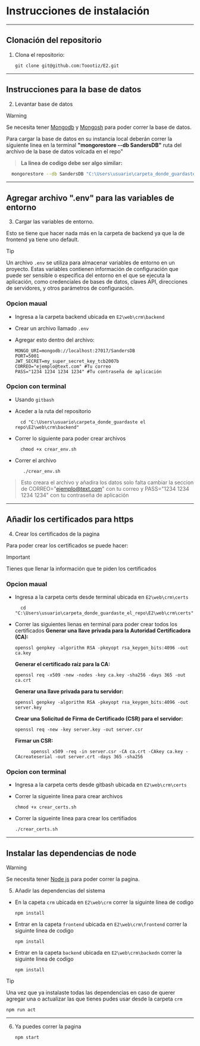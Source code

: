 # Instrucciones de instalación
---

## Clonación del repositorio
1. Clona el repositorio:

    ```git
    git clone git@github.com:Toootiz/E2.git
    ```
---
## Instrucciones para la base de datos
2. Levantar base de datos
> [!WARNING]
> Se necesita tener [Mongodb](https://www.mongodb.com/docs/manual/installation/) y [Mongosh](https://www.mongodb.com/try/download/shell) para poder correr la base de datos.

Para cargar la base de datos en su instancia local deberán correr la siguiente linea en la terminal **"mongorestore --db SandersDB"** ruta del archivo de la base de datos volcada en el repo"

> **La linea de codigo debe ser algo similar:**
  ```bash
    mongorestore --db SandersDB "C:\Users\usuario\carpeta_donde_guardaste el repo\E2\web\crm\"
  ```
---
## Agregar archivo ".env" para las variables de entorno 

3. Cargar las variables de entorno.

Esto se tiene que hacer nada más en la carpeta de backend ya que la de frontend ya tiene uno default. 

> [!TIP]
> Un archivo `.env` se utiliza para almacenar variables de entorno en un proyecto. Estas variables contienen información de configuración que puede ser sensible o específica del entorno en el que se ejecuta la aplicación, como credenciales de bases de datos, claves API, direcciones de servidores, y otros parámetros de configuración.

### Opcion maual
- Ingresa a la carpeta backend ubicada en `E2\web\crm\backend`
- Crear un archivo llamado `.env`
- Agregar esto dentro del archivo:
  
  ```
  MONGO_URI=mongodb://localhost:27017/SandersDB 
  PORT=5001 
  JWT_SECRET=my_super_secret_key_tcb2007b
  CORREO="ejemplo@text.com" #Tu correo
  PASS="1234 1234 1234 1234" #Tu contraseña de aplicación
  ```
### Opcion con terminal
- Usando `gitbash`
- Aceder a la ruta del repositorio

  ```gitbash
    cd "C:\Users\usuario\carpeta_donde_guardaste el repo\E2\web\crm\backend"
  ```
- Correr lo siguiente para poder crear archivos
  
  ```gitbash
    chmod +x crear_env.sh
  ```
- Correr el archivo
  
  ```gitbash
     ./crear_env.sh
  ```
> Esto creara el archivo y añadira los datos solo falta cambiar la seccion de CORREO="ejemplo@text.com" con tu correo y PASS="1234 1234 1234 1234" con tu contraseña de aplicación

--- 
## Añadir los certificados para https

4. Crear los certificados de la pagina

Para poder crear los certificados se puede hacer: 

> [!Important]
> Tienes que llenar la información que te piden los certificados

### Opcion maual
- Ingresa a la carpeta certs desde terminal ubicada en `E2\web\crm\certs`
  
  ```pws
    cd "C:\Users\usuario\carpeta_donde_guardaste_el_repo\E2\web\crm\certs"
  ```
- Correr las siguientes lienas en terminal para poder crear todos los certificados
  **Generar una llave privada para la Autoridad Certificadora (CA):**
  
  ```
  openssl genpkey -algorithm RSA -pkeyopt rsa_keygen_bits:4096 -out ca.key
  ```
  **Generar el certificado raíz para la CA:**
  
  ```
  openssl req -x509 -new -nodes -key ca.key -sha256 -days 365 -out ca.crt
  ```
  **Generar una llave privada para tu servidor:**
  
  ```
  openssl genpkey -algorithm RSA -pkeyopt rsa_keygen_bits:4096 -out server.key
  ```
  **Crear una Solicitud de Firma de Certificado (CSR) para el servidor:**
  
  ```
  openssl req -new -key server.key -out server.csr
  ```
  **Firmar un CSR:**
  
  ```
    	openssl x509 -req -in server.csr -CA ca.crt -CAkey ca.key -CAcreateserial -out server.crt -days 365 -sha256
  ```
### Opcion con terminal

- Ingresa a la carpeta certs desde gitbash ubicada en `E2\web\crm\certs`
- Correr la sigueinte linea para crear archivos
  
  ```gitbash
  chmod +x crear_certs.sh
  ```
- Correr la sigueinte linea para crear los certifiados
  ```gitbash
  ./crear_certs.sh
  ```
---
## Instalar las dependencias de node
> [!WARNING]
> Se necesita tener [Node js](https://nodejs.org/en/) para poder correr la pagina.

5. Añadir las dependencias del sistema

- En la capeta `crm` ubicada en `E2\web\crm` correr la siguinte linea de codigo
  
  ```
  npm install
  ```
- Entrar en la capeta `frontend` ubicada en `E2\web\crm\frontend` correr la siguinte linea de codigo
  
  ```
  npm install
  ```
- Entrar en la capeta `backend` ubicada en `E2\web\crm\backedn` correr la siguinte linea de codigo
  
  ```
  npm install
  ```
> [!TIP]
> Una vez que ya instalaste todas las dependencias en caso de querer agregar una o actualizar las que tienes pudes usar desde la carpeta `crm`
> ```
> npm run act
> ```
---
6. Ya puedes correr la pagina
   
     ```
    npm start
     ```



<!-- Esto no será visible. 
Antes de empezar recuerden poner dentro de ambas carpetas "npm install" para que les descargue las dependencias de las aplicaciones, después podrán correrlo sin ningún problema, para iniciar la app del backend usen el comando "node index.js" y para el front end "npm run dev"


# Instrucciones para la base de datos
Para cargar la base de datos en su instancia local deberán correr la siguiente linea en la terminal "mongorestore --db SandersDB "ruta del archivo de la base de datos volcada en el repo"

# Instrucciones para cargar variables de entorno
Esto lo tienen que hacer nada más en la carpeta de backend ya que la de frontend ya viene con uno default. Tienen que crear un archivo que se llame ".env" y tiene que contener lo siguiente

```
MONGO_URI=mongodb://localhost:27017/SandersDB 
PORT=5001 
JWT_SECRET=my_super_secret_key_tcb2007b
```

-->
